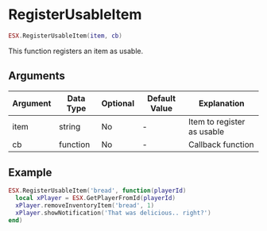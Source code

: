 # RegisterUsableItem

```lua
ESX.RegisterUsableItem(item, cb)
```

This function registers an item as usable.

## Arguments

| Argument | Data Type | Optional | Default Value | Explanation                |
|----------|-----------|----------|---------------|----------------------------|
| item     | string    | No       | -             | Item to register as usable |
| cb       | function  | No       | -             | Callback function          |

## Example

```lua
ESX.RegisterUsableItem('bread', function(playerId)
  local xPlayer = ESX.GetPlayerFromId(playerId)
  xPlayer.removeInventoryItem('bread', 1)
  xPlayer.showNotification('That was delicious.. right?')
end)
```
